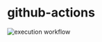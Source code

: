# github-actions
![execution workflow](https://github.com/athakur7/github-actions-poc/actions/workflows/05-execution-flow.yml/badge.svg?event=push)
